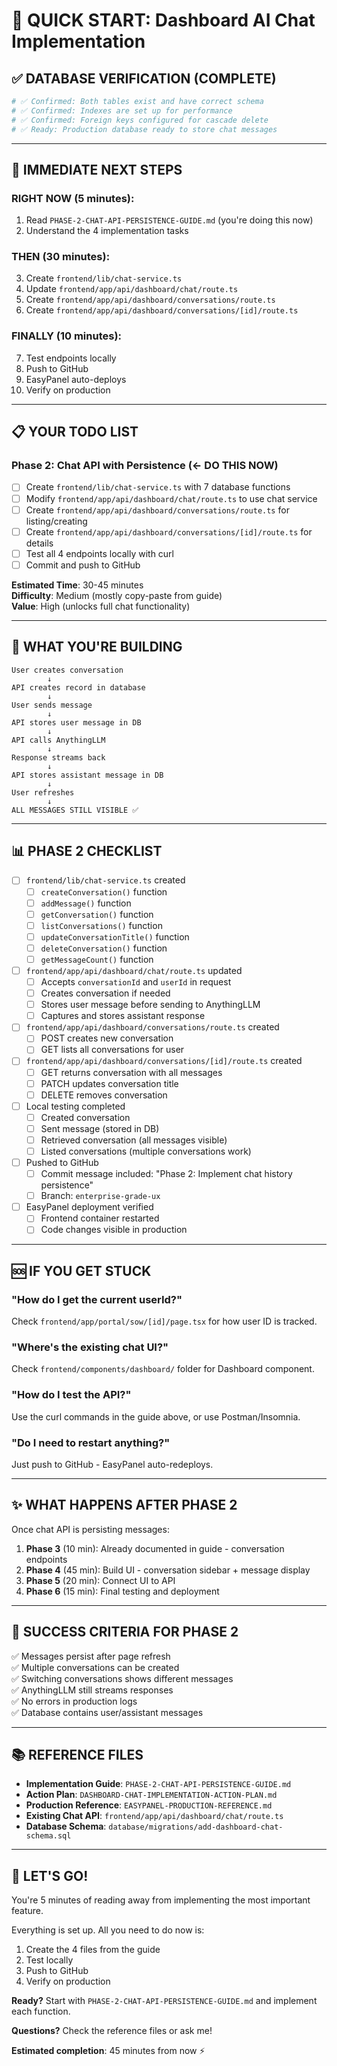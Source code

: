# 🎯 QUICK START: Dashboard AI Chat Implementation

## ✅ DATABASE VERIFICATION (COMPLETE)

```bash
# ✅ Confirmed: Both tables exist and have correct schema
# ✅ Confirmed: Indexes are set up for performance
# ✅ Confirmed: Foreign keys configured for cascade delete
# ✅ Ready: Production database ready to store chat messages
```

---

## 🚀 IMMEDIATE NEXT STEPS

### RIGHT NOW (5 minutes):
1. Read `PHASE-2-CHAT-API-PERSISTENCE-GUIDE.md` (you're doing this now)
2. Understand the 4 implementation tasks

### THEN (30 minutes):
3. Create `frontend/lib/chat-service.ts`
4. Update `frontend/app/api/dashboard/chat/route.ts`
5. Create `frontend/app/api/dashboard/conversations/route.ts`
6. Create `frontend/app/api/dashboard/conversations/[id]/route.ts`

### FINALLY (10 minutes):
7. Test endpoints locally
8. Push to GitHub
9. EasyPanel auto-deploys
10. Verify on production

---

## 📋 YOUR TODO LIST

### Phase 2: Chat API with Persistence (← DO THIS NOW)
- [ ] Create `frontend/lib/chat-service.ts` with 7 database functions
- [ ] Modify `frontend/app/api/dashboard/chat/route.ts` to use chat service
- [ ] Create `frontend/app/api/dashboard/conversations/route.ts` for listing/creating
- [ ] Create `frontend/app/api/dashboard/conversations/[id]/route.ts` for details
- [ ] Test all 4 endpoints locally with curl
- [ ] Commit and push to GitHub

**Estimated Time**: 30-45 minutes  
**Difficulty**: Medium (mostly copy-paste from guide)  
**Value**: High (unlocks full chat functionality)

---

## 🎯 WHAT YOU'RE BUILDING

```
User creates conversation
        ↓
API creates record in database
        ↓
User sends message
        ↓
API stores user message in DB
        ↓
API calls AnythingLLM
        ↓
Response streams back
        ↓
API stores assistant message in DB
        ↓
User refreshes
        ↓
ALL MESSAGES STILL VISIBLE ✅
```

---

## 📊 PHASE 2 CHECKLIST

- [ ] `frontend/lib/chat-service.ts` created
  - [ ] `createConversation()` function
  - [ ] `addMessage()` function
  - [ ] `getConversation()` function
  - [ ] `listConversations()` function
  - [ ] `updateConversationTitle()` function
  - [ ] `deleteConversation()` function
  - [ ] `getMessageCount()` function

- [ ] `frontend/app/api/dashboard/chat/route.ts` updated
  - [ ] Accepts `conversationId` and `userId` in request
  - [ ] Creates conversation if needed
  - [ ] Stores user message before sending to AnythingLLM
  - [ ] Captures and stores assistant response

- [ ] `frontend/app/api/dashboard/conversations/route.ts` created
  - [ ] POST creates new conversation
  - [ ] GET lists all conversations for user

- [ ] `frontend/app/api/dashboard/conversations/[id]/route.ts` created
  - [ ] GET returns conversation with all messages
  - [ ] PATCH updates conversation title
  - [ ] DELETE removes conversation

- [ ] Local testing completed
  - [ ] Created conversation
  - [ ] Sent message (stored in DB)
  - [ ] Retrieved conversation (all messages visible)
  - [ ] Listed conversations (multiple conversations work)

- [ ] Pushed to GitHub
  - [ ] Commit message included: "Phase 2: Implement chat history persistence"
  - [ ] Branch: `enterprise-grade-ux`

- [ ] EasyPanel deployment verified
  - [ ] Frontend container restarted
  - [ ] Code changes visible in production

---

## 🆘 IF YOU GET STUCK

### "How do I get the current userId?"
Check `frontend/app/portal/sow/[id]/page.tsx` for how user ID is tracked.

### "Where's the existing chat UI?"
Check `frontend/components/dashboard/` folder for Dashboard component.

### "How do I test the API?"
Use the curl commands in the guide above, or use Postman/Insomnia.

### "Do I need to restart anything?"
Just push to GitHub - EasyPanel auto-redeploys.

---

## ✨ WHAT HAPPENS AFTER PHASE 2

Once chat API is persisting messages:
1. **Phase 3** (10 min): Already documented in guide - conversation endpoints
2. **Phase 4** (45 min): Build UI - conversation sidebar + message display
3. **Phase 5** (20 min): Connect UI to API
4. **Phase 6** (15 min): Final testing and deployment

---

## 🎯 SUCCESS CRITERIA FOR PHASE 2

✅ Messages persist after page refresh  
✅ Multiple conversations can be created  
✅ Switching conversations shows different messages  
✅ AnythingLLM still streams responses  
✅ No errors in production logs  
✅ Database contains user/assistant messages  

---

## 📚 REFERENCE FILES

- **Implementation Guide**: `PHASE-2-CHAT-API-PERSISTENCE-GUIDE.md`
- **Action Plan**: `DASHBOARD-CHAT-IMPLEMENTATION-ACTION-PLAN.md`
- **Production Reference**: `EASYPANEL-PRODUCTION-REFERENCE.md`
- **Existing Chat API**: `frontend/app/api/dashboard/chat/route.ts`
- **Database Schema**: `database/migrations/add-dashboard-chat-schema.sql`

---

## 🚀 LET'S GO!

You're 5 minutes of reading away from implementing the most important feature.

Everything is set up. All you need to do now is:

1. Create the 4 files from the guide
2. Test locally
3. Push to GitHub
4. Verify on production

**Ready?** Start with `PHASE-2-CHAT-API-PERSISTENCE-GUIDE.md` and implement each function.

**Questions?** Check the reference files or ask me!

**Estimated completion**: 45 minutes from now ⚡
